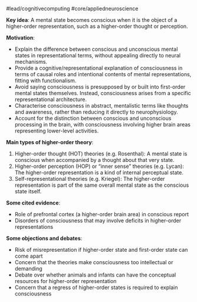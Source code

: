 #lead/cognitivecomputing #core/appliedneuroscience

**Key idea**: A mental state becomes conscious when it is the object of a higher-order representation, such as a higher-order thought or perception.

**Motivation**:
- Explain the difference between conscious and unconscious mental states in representational terms, without appealing directly to neural mechanisms.
- Provide a cognitive/representational explanation of consciousness in terms of causal roles and intentional contents of mental representations, fitting with functionalism.
- Avoid saying consciousness is presupposed by or built into first-order mental states themselves. Instead, consciousness arises from a specific representational architecture.
- Characterise consciousness in abstract, mentalistic terms like thoughts and awareness, rather than reducing it directly to neurophysiology.
- Account for the distinction between conscious and unconscious processing in the brain, with consciousness involving higher brain areas representing lower-level activities.

**Main types of higher-order theory**:
1. Higher-order thought (HOT) theories (e.g. Rosenthal): A mental state is conscious when accompanied by a thought about that very state.
2. Higher-order perception (HOP) or “inner sense” theories (e.g. Lycan): The higher-order representation is a kind of internal perceptual state.
3. Self-representational theories (e.g. Kriegel): The higher-order representation is part of the same overall mental state as the conscious state itself.

**Some cited evidence**:
- Role of prefrontal cortex (a higher-order brain area) in conscious report
- Disorders of consciousness that may involve deficits in higher-order representations

**Some objections and debates**:
- Risk of misrepresentation if higher-order state and first-order state can come apart
- Concern that the theories make consciousness too intellectual or demanding
- Debate over whether animals and infants can have the conceptual resources for higher-order representation
- Concern that a regress of higher-order states is required to explain consciousness
